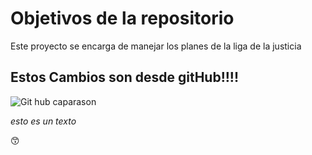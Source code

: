 # Objetivos de la repositorio

Este proyecto se encarga de manejar los planes de la liga de la justicia


## Estos Cambios son desde gitHub!!!!



![Git hub caparason](https://miro.medium.com/v2/resize:fit:325/1*ekOYsVAtOKFeeJyhv5NVhA.jpeg)


_esto es un texto_


😙
